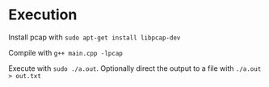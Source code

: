 # Execution

Install pcap with `sudo apt-get install libpcap-dev`

Compile with `g++ main.cpp -lpcap`

Execute with `sudo ./a.out`. Optionally direct the output to a file with `./a.out > out.txt`